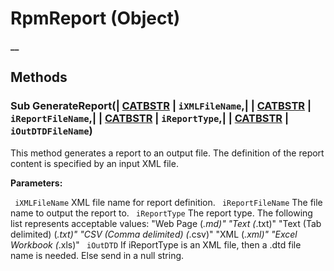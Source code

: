 # RpmReport (Object)

**__**

## Methods

### Sub **GenerateReport**(| [CATBSTR](../System/typedef_CATBSTR_8129.md) | `iXMLFileName`,| | [CATBSTR](../System/typedef_CATBSTR_8129.md) | `iReportFileName`,| | [CATBSTR](../System/typedef_CATBSTR_8129.md) | `iReportType`,| | [CATBSTR](../System/typedef_CATBSTR_8129.md) | `iOutDTDFileName`)

   This method generates a report to an output file. The definition of the report content is specified by an input XML file.

**Parameters:**

` iXMLFileName`      XML file name for report definition.
` iReportFileName`      The file name to output the report to.
` iReportType`      The report type. The following list represents acceptable values: "Web Page (*.md)" "Text (*.txt)" "Text (Tab delimited) (*.txt)" "CSV (Comma delimited) (*.csv)" "XML (*.xml)" "Excel Workbook (*.xls)"
` iOutDTD`      If iReportType is an XML file, then a .dtd file name is needed. Else send in a null string.